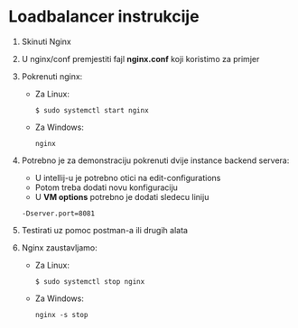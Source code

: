 
# Loadbalancer instrukcije

1. Skinuti Nginx

2. U nginx/conf premjestiti fajl **nginx.conf** koji koristimo za primjer

3. Pokrenuti nginx:
    - Za Linux:
        ```
        $ sudo systemctl start nginx
        ```
    - Za Windows:
        ```
        nginx
        ```

4. Potrebno je za demonstraciju pokrenuti dvije instance backend servera:
    - U intellij-u je potrebno otici na edit-configurations
    - Potom treba dodati novu konfiguraciju 
    - U **VM options** potrebno je dodati sledecu liniju
     ```
     -Dserver.port=8081
     ```
5. Testirati uz pomoc postman-a ili drugih alata
6. Nginx zaustavljamo:
    - Za Linux:
        ```
        $ sudo systemctl stop nginx
        ```
    - Za Windows:
        ```
        nginx -s stop
        ```



